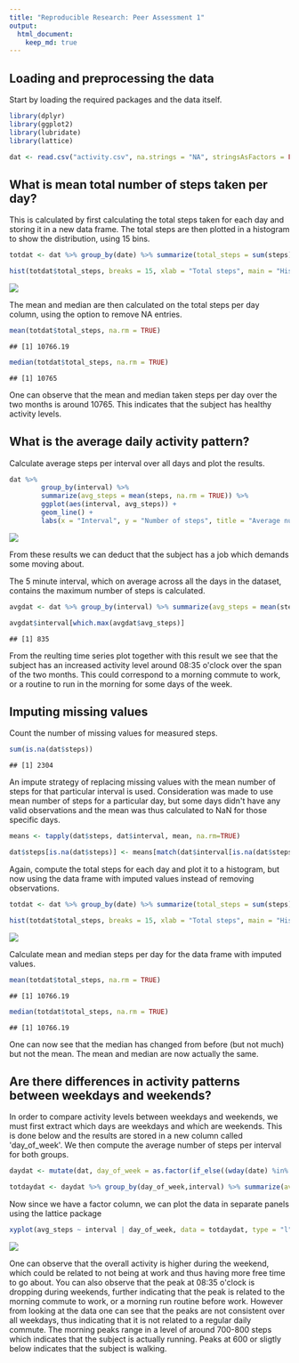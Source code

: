 ```yaml
---
title: "Reproducible Research: Peer Assessment 1"
output: 
  html_document:
    keep_md: true
---
```



## Loading and preprocessing the data

Start by loading the required packages and the data itself.


```r
library(dplyr)
library(ggplot2)
library(lubridate)
library(lattice)

dat <- read.csv("activity.csv", na.strings = "NA", stringsAsFactors = FALSE)
```

## What is mean total number of steps taken per day?

This is calculated by first calculating the total steps taken for each day and storing it in a new data frame. The total steps are then plotted in a histogram to show the distribution, using 15 bins. 


```r
totdat <- dat %>% group_by(date) %>% summarize(total_steps = sum(steps))

hist(totdat$total_steps, breaks = 15, xlab = "Total steps", main = "Histogram over total steps per day")
```

![](PA1_template_files/figure-html/unnamed-chunk-1-1.png)<!-- -->

The mean and median are then calculated on the total steps per day column, using the option to remove NA entries.


```r
mean(totdat$total_steps, na.rm = TRUE)
```

```
## [1] 10766.19
```

```r
median(totdat$total_steps, na.rm = TRUE)
```

```
## [1] 10765
```

One can observe that the mean and median taken steps per day over the two months is around 10765. This indicates that the subject has healthy activity levels. 

## What is the average daily activity pattern?

Calculate average steps per interval over all days and plot the results.


```r
dat %>% 
        group_by(interval) %>%
        summarize(avg_steps = mean(steps, na.rm = TRUE)) %>%
        ggplot(aes(interval, avg_steps)) +
        geom_line() +
        labs(x = "Interval", y = "Number of steps", title = "Average number of steps per 5 min over 24H")
```

![](PA1_template_files/figure-html/unnamed-chunk-3-1.png)<!-- -->

From these results we can deduct that the subject has a job which demands some moving about.

The 5 minute interval, which on average across all the days in the dataset, contains the maximum number of steps is calculated.


```r
avgdat <- dat %>% group_by(interval) %>% summarize(avg_steps = mean(steps, na.rm = TRUE))

avgdat$interval[which.max(avgdat$avg_steps)]
```

```
## [1] 835
```

From the reulting time series plot together with this result we see that the subject has an increased activity level around 08:35 o'clock over the span of the two months. This could correspond to a morning commute to work, or a routine to run in the morning for some days of the week.

## Imputing missing values

Count the number of missing values for measured steps.


```r
sum(is.na(dat$steps))
```

```
## [1] 2304
```

An impute strategy of replacing missing values with the mean number of steps for that particular interval is used. Consideration was made to use mean number of steps for a particular day, but some days didn't have any valid observations and the mean was thus calculated to NaN for those specific days.


```r
means <- tapply(dat$steps, dat$interval, mean, na.rm=TRUE)

dat$steps[is.na(dat$steps)] <- means[match(dat$interval[is.na(dat$steps)], sort(unique(dat$interval)))]
```

Again, compute the total steps for each day and plot it to a histogram, but now using the data frame with imputed values instead of removing observations.


```r
totdat <- dat %>% group_by(date) %>% summarize(total_steps = sum(steps))

hist(totdat$total_steps, breaks = 15, xlab = "Total steps", main = "Histogram over total steps per day")
```

![](PA1_template_files/figure-html/unnamed-chunk-7-1.png)<!-- -->

Calculate mean and median steps per day for the data frame with imputed values.


```r
mean(totdat$total_steps, na.rm = TRUE)
```

```
## [1] 10766.19
```

```r
median(totdat$total_steps, na.rm = TRUE)
```

```
## [1] 10766.19
```

One can now see that the median has changed from before (but not much) but not the mean. The mean and median are now actually the same.

## Are there differences in activity patterns between weekdays and weekends?

In order to compare activity levels between weekdays and weekends, we must first extract which days are weekdays and which are weekends. This is done below and the results are stored in a new column called 'day_of_week'. We then compute the average number of steps per interval for both groups. 


```r
daydat <- mutate(dat, day_of_week = as.factor(if_else((wday(date) %in% 2:6), "weekday", "weekend")))

totdaydat <- daydat %>% group_by(day_of_week,interval) %>% summarize(avg_steps = mean(steps, na.rm = TRUE))
```

Now since we have a factor column, we can plot the data in separate panels using the lattice package


```r
xyplot(avg_steps ~ interval | day_of_week, data = totdaydat, type = "l", layout = c(1,2), xlab = "Interval", ylab = "Number of steps")
```

![](PA1_template_files/figure-html/unnamed-chunk-10-1.png)<!-- -->

One can observe that the overall activity is higher during the weekend, which could be related to not being at work and thus having more free time to go about. You can also observe that the peak at 08:35 o'clock is dropping during weekends, further indicating that the peak is related to the morning commute to work, or a morning run routine before work. However from looking at the data one can see that the peaks are not consistent over all weekdays, thus indicating that it is not related to a regular daily commute. The morning peaks range in a level of around 700-800 steps which indicates that the subject is actually running. Peaks at 600 or sligtly below indicates that the subject is walking.  


